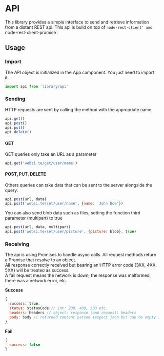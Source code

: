 # API

This library provides a simple interface to send and retrieve information from a distant REST api.
This api is build on top of `node-rest-client' and `node-rest-client-promise`.

## Usage

### Import
The API object is initialized in the App component. You just need to import it.
```js
import api from 'library/api'
```

### Sending
HTTP requests are sent by calling the method with the appropriate name
```js
api.get()
api.post()
api.put()
api.delete()
```

#### GET
GET queries only take an URL as a parameter
```js
api.get('websi.te/get/user/name')
````

#### POST, PUT, DELETE
Others queries can take data that can be sent to the server alongside the query.
```js
api.post(url, data)
api.post('websi.te/set/user/name', {name: 'John Doe'})
```

You can also send blob data such as files, setting the function third parameter (multipart) to true
```js
api.post(url, data, multipart)
api.post('websi.te/set/user/picture', {picture: blob}, true)
```

### Receiving
The api is using Promises to handle async calls. All request methods return a Promise that resolve to an object.  
All response correctly received but bearing an HTTP error code (3XX, 4XX, 5XX) will be treated as success.  
A fail request means the network is down, the response was malformed, there was a network error, etc.

**Success**
```js
{
  success: true,
  status: statusCode // int: 200, 400, 503 etc.
  headers: headers // object: response (and request) headers
  body: body // returned content parsed (expect json but can be empty if none returned)
}
```

**Fail**
```js
{
  success: false
}
```

